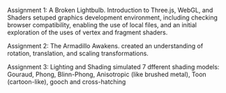Assignment 1: 
A Broken Lightbulb. Introduction to Three.js, WebGL, and Shaders
setuped graphics development environment, including checking  browser compatibility, enabling the use of local files, and an initial
exploration of the uses of vertex and fragment shaders.

Assignment 2: 
The Armadillo Awakens. 
created an understanding of rotation, translation, and scaling transformations.

Assignment 3: 
Lighting and Shading
simulated 7 dfferent shading models: Gouraud, Phong, Blinn-Phong, Anisotropic (like brushed metal), Toon (cartoon-like), gooch and cross-hatching